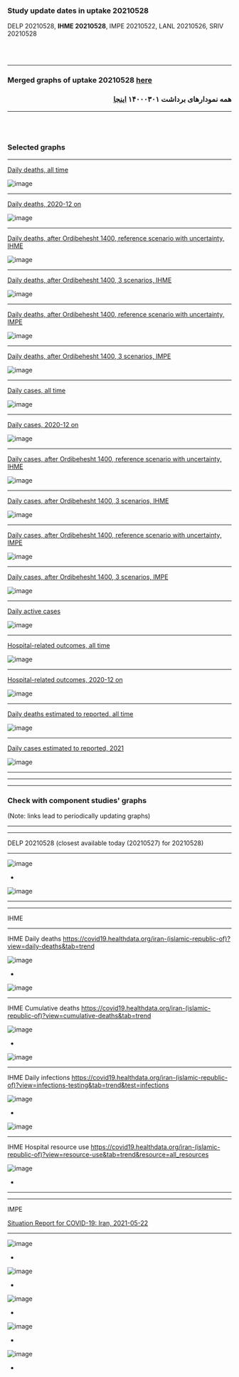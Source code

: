 ### Study update dates in uptake 20210528

DELP 20210528, **IHME 20210528**, IMPE 20210522, LANL 20210526, SRIV 20210528

<br/><br/>
****

### Merged graphs of uptake 20210528 [here](https://github.com/pourmalek/covir2/blob/main/20210528/graphs%20merged%2020210528.pdf)

<div dir="rtl">
  
###  همه نمودارهای برداشت ۱۴۰۰۰۳۰۱ [اینجا](https://github.com/pourmalek/covir2/blob/main/20210528/graphs%20merged%2020210528.pdf)
  
<div dir="ltr">

****

<br/><br/>


### Selected graphs

****

[Daily deaths, all time](https://github.com/pourmalek/covir2/blob/main/20210528/output/merge/graph%2011%20COVID-19%20daily%20deaths%2C%20Iran%2C%20reference%20scenarios.pdf)

![image](https://user-images.githubusercontent.com/30849720/120052315-98f60300-bfd9-11eb-8c9f-53c1ca3d393b.png)

****

[Daily deaths, 2020-12 on](https://github.com/pourmalek/covir2/blob/main/20210528/output/merge/graph%2013%20COVID-19%20daily%20deaths%2C%20Iran%2C%20reference%20scenarios%2C%202020-12-01%20on.pdf)

![image](https://user-images.githubusercontent.com/30849720/120052348-c93da180-bfd9-11eb-93b9-7f9ce0f8850b.png)

****

[Daily deaths, after Ordibehesht 1400, reference scenario with uncertainty, IHME](https://github.com/pourmalek/covir2/blob/main/20210528/output/merge/graph%2019%20a%20COVID-19%20daily%20deaths%2C%20Iran%2C%20reference%20scenario%20with%20uncertainty%2C%20IHME.pdf)

![image](https://user-images.githubusercontent.com/30849720/120052375-ee321480-bfd9-11eb-8db5-361a1def22c0.png)

****

[Daily deaths, after Ordibehesht 1400, 3 scenarios, IHME](https://github.com/pourmalek/covir2/blob/main/20210528/output/merge/graph%2019%20b%20COVID-19%20daily%20deaths%2C%20Iran%2C%203%20scenarios%2C%20IHME.pdf)

![image](https://user-images.githubusercontent.com/30849720/120052414-191c6880-bfda-11eb-9f60-a60185318002.png)

****

[Daily deaths, after Ordibehesht 1400, reference scenario with uncertainty, IMPE](https://github.com/pourmalek/covir2/blob/main/20210528/output/merge/graph%2019%20c%20COVID-19%20daily%20deaths%2C%20Iran%2C%20reference%20scenario%20with%20uncertainty%2C%20IMPE.pdf)

![image](https://user-images.githubusercontent.com/30849720/120052439-381afa80-bfda-11eb-9e25-36a2709ca8aa.png)

****

[Daily deaths, after Ordibehesht 1400, 3 scenarios, IMPE](https://github.com/pourmalek/covir2/blob/main/20210528/output/merge/graph%2019%20d%20COVID-19%20daily%20deaths%2C%20Iran%2C%203%20scenarios%2C%20IMPE.pdf)

![image](https://user-images.githubusercontent.com/30849720/120052472-55e85f80-bfda-11eb-96ba-154785f41b35.png)

****

[Daily cases, all time](https://github.com/pourmalek/covir2/blob/main/20210528/output/merge/graph%2021%20COVID-19%20daily%20cases%2C%20Iran%2C%20reference%20scenarios.pdf)

![image](https://user-images.githubusercontent.com/30849720/120052495-757f8800-bfda-11eb-81e3-e6ae9c9a633a.png)

****

[Daily cases, 2020-12 on](https://github.com/pourmalek/covir2/blob/main/20210528/output/merge/graph%2023%20COVID-19%20daily%20cases%2C%20Iran%2C%20reference%20scenarios%2C%202020-12-01%20on.pdf)

![image](https://user-images.githubusercontent.com/30849720/120052518-92b45680-bfda-11eb-81d1-c75778a66131.png)

****

[Daily cases, after Ordibehesht 1400, reference scenario with uncertainty, IHME](https://github.com/pourmalek/covir2/blob/main/20210528/output/merge/graph%2029%20a%20COVID-19%20daily%20cases%2C%20Iran%2C%20reference%20scenario%20with%20uncertainty%2C%20IHME.pdf)

![image](https://user-images.githubusercontent.com/30849720/120052551-afe92500-bfda-11eb-95e6-6c0f55645a85.png)

****

[Daily cases, after Ordibehesht 1400, 3 scenarios, IHME](https://github.com/pourmalek/covir2/blob/main/20210528/output/merge/graph%2029%20b%20COVID-19%20daily%20cases%2C%20Iran%2C%203%20scenarios%2C%20IHME.pdf)

![image](https://user-images.githubusercontent.com/30849720/120052567-c8f1d600-bfda-11eb-8d4a-f3d0b41c4236.png)

****

[Daily cases, after Ordibehesht 1400, reference scenario with uncertainty, IMPE](https://github.com/pourmalek/covir2/blob/main/20210528/output/merge/graph%2029%20c%20COVID-19%20daily%20cases%2C%20Iran%2C%20reference%20scenario%20with%20uncertainty%2C%20IMPE.pdf)

![image](https://user-images.githubusercontent.com/30849720/120052595-e58e0e00-bfda-11eb-8d38-6553f9c3c982.png)

****

[Daily cases, after Ordibehesht 1400, 3 scenarios, IMPE](https://github.com/pourmalek/covir2/blob/main/20210528/output/merge/graph%2029%20d%20COVID-19%20daily%20cases%2C%20Iran%2C%203%20scenarios%2C%20IMPE.pdf)

![image](https://user-images.githubusercontent.com/30849720/120052629-035b7300-bfdb-11eb-9ee6-a7cd1d1f0da5.png)

****

[Daily active cases](https://github.com/pourmalek/covir2/blob/main/20210528/output/merge/graph%2063%20COVID-19%20daily%20active%20cases%20wo%20GHAN%20Hijri.pdf)

![image](https://user-images.githubusercontent.com/30849720/120052649-22f29b80-bfdb-11eb-8001-9dd4de3d1a5d.png)

****

[Hospital-related outcomes, all time](https://github.com/pourmalek/covir2/blob/main/20210528/output/merge/graph%2071%20COVID-19%20hospital-related%20outcomes.pdf)

![image](https://user-images.githubusercontent.com/30849720/120052670-41589700-bfdb-11eb-8d5b-ac26253a8ecf.png)

****

[Hospital-related outcomes, 2020-12 on](https://github.com/pourmalek/covir2/blob/main/20210528/output/merge/graph%2073%20COVID-19%20hospital-related%20outcomes%2C%20wo%20extremes%2C%202020-12-01%20on.pdf)

![image](https://user-images.githubusercontent.com/30849720/120052697-5df4cf00-bfdb-11eb-8d36-3347874e737c.png)

****

[Daily deaths estimated to reported, all time](https://github.com/pourmalek/covir2/blob/main/20210528/output/merge/graph%2091%20COVID-19%20daily%20deaths%20estimated%20to%20reported%2C%20Iran%2C%20reference%20scenarios.pdf)

![image](https://user-images.githubusercontent.com/30849720/120052722-795fda00-bfdb-11eb-847d-53e354c74dbb.png)

****

[Daily cases estimated to reported, 2021](https://github.com/pourmalek/covir2/blob/main/20210528/output/merge/graph%2094%20COVID-19%20daily%20cases%20estimated%20to%20reported%2C%20Iran%2C%20reference%20scenarios%2C%202021-01-01%20on.pdf) 

![image](https://user-images.githubusercontent.com/30849720/120052740-94324e80-bfdb-11eb-853c-fad2227ede49.png)

****
****
****

### Check with component studies' graphs

(Note: links lead to periodically updating graphs)

****
****

DELP 20210528 (closest available today (20210527) for 20210528)

****

![image](https://user-images.githubusercontent.com/30849720/119893939-d7fc5980-bef0-11eb-8227-80768d152cdd.png)

*

![image](https://user-images.githubusercontent.com/30849720/119894223-30cbf200-bef1-11eb-8a2e-1abca4d48e43.png)

****
****

IHME

****

IHME Daily deaths https://covid19.healthdata.org/iran-(islamic-republic-of)?view=daily-deaths&tab=trend

![image](https://user-images.githubusercontent.com/30849720/120052782-d8255380-bfdb-11eb-8b86-2b57b93d1e68.png)

*

![image](https://user-images.githubusercontent.com/30849720/120052795-e70c0600-bfdb-11eb-8084-e0122bbd0204.png)

****

IHME Cumulative deaths https://covid19.healthdata.org/iran-(islamic-republic-of)?view=cumulative-deaths&tab=trend

![image](https://user-images.githubusercontent.com/30849720/120052844-2f2b2880-bfdc-11eb-84d4-c464891e4c82.png)

*

![image](https://user-images.githubusercontent.com/30849720/120052863-4833d980-bfdc-11eb-8cf1-2db9cd82c9a0.png)

****

IHME Daily infections https://covid19.healthdata.org/iran-(islamic-republic-of)?view=infections-testing&tab=trend&test=infections

![image](https://user-images.githubusercontent.com/30849720/120052892-68fc2f00-bfdc-11eb-8695-56a374d23af3.png)

*

![image](https://user-images.githubusercontent.com/30849720/120052916-774a4b00-bfdc-11eb-90fa-2730109e8631.png)

****

IHME Hospital resource use https://covid19.healthdata.org/iran-(islamic-republic-of)?view=resource-use&tab=trend&resource=all_resources

![image](https://user-images.githubusercontent.com/30849720/120052939-8df0a200-bfdc-11eb-91ae-915a50632051.png)

*


****
****

IMPE

[Situation Report for COVID-19: Iran, 2021-05-22](https://github.com/mrc-ide/global-lmic-reports/blob/master/IRN/2021-05-22/index.pdf)

****

![image](https://user-images.githubusercontent.com/30849720/119895507-b69c6d00-bef2-11eb-8d59-acd35fcb7830.png)

*

![image](https://user-images.githubusercontent.com/30849720/119895597-d03db480-bef2-11eb-849e-f1aebb12ca24.png)

*

![image](https://user-images.githubusercontent.com/30849720/119895728-f6fbeb00-bef2-11eb-856d-745970335331.png)

*

![image](https://user-images.githubusercontent.com/30849720/119895787-0844f780-bef3-11eb-863c-d9cfd7a741ae.png)

*

![image](https://user-images.githubusercontent.com/30849720/119895858-198e0400-bef3-11eb-8d19-01c52c731a9f.png)

*







